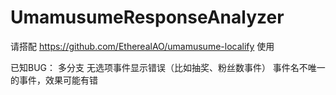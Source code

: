 # UmamusumeResponseAnalyzer
请搭配 https://github.com/EtherealAO/umamusume-localify 使用

已知BUG：
多分支 无选项事件显示错误（比如抽奖、粉丝数事件）
事件名不唯一的事件，效果可能有错
